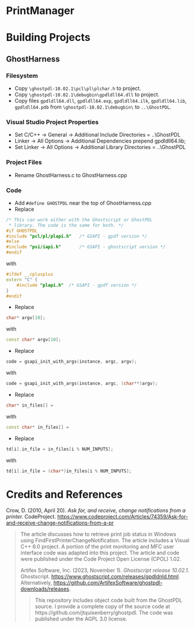 # PrintManager




# Building Projects

## GhostHarness

### Filesystem

* Copy `\ghostpdl-10.02.1\pcl\pl\plchar.h` to project.
* Copy `\ghostpdl-10.02.1\debugbin\gpdldll64.dll` to project.
* Copy files `gpdldll64.dll`, `gpdldll64.exp`, `gpdldll64.ilk`, `gpdldll64.lib`, `gpdldll64.pdb` from `\ghostpdl-10.02.1\debugbin\` to `..\GhostPDL`.

### Visual Studio Project Properties

* Set C/C++ -> General -> Additional Include Directories = ..\GhostPDL
* Linker -> All Options -> Additional Dependencies prepend gpdldll64.lib;
* Set Linker -> All Options -> Additional Library Directories = ..\GhostPDL

### Project Files
* Rename GhostHarness.c to GhostHarness.cpp

### Code
* Add `#define GHOSTPDL` near the top of GhostHarness.cpp
* Replace
``` c++
/* This can work either with the Ghostscript or GhostPDL
 * library. The code is the same for both. */
#if GHOSTPDL
#include "pcl/pl/plapi.h"   /* GSAPI - gpdf version */
#else
#include "psi/iapi.h"       /* GSAPI - ghostscript version */
#endif
```
with
``` c++
#ifdef __cplusplus
extern "C" {
    #include "plapi.h"  /* GSAPI - gpdf version */
}
#endif
```
* Replace
``` c++
char* argv[10];
```
with
``` c++
const char* argv[10];
```
* Replace
``` c++
code = gsapi_init_with_args(instance, argc, argv);
```
with
``` c++
code = gsapi_init_with_args(instance, argc, (char**)argv);
```
* Replace
``` c++
char* in_files[] =
```
with
``` c++
const char* in_files[] =
```
* Replace
``` c++
td[i].in_file = in_files[i % NUM_INPUTS];
```
with
``` c++
td[i].in_file = (char*)in_files[i % NUM_INPUTS];
```

# Credits and References

Crow, D. (2010, April 20). <i>Ask for, and receive, change notifications from a printer.</i> CodeProject. https://www.codeproject.com/Articles/74359/Ask-for-and-receive-change-notifications-from-a-pr

<blockquote>The article discusses how to retrieve print job status in Windows using FindFirstPrinterChangeNotification. The article includes a Visual C++ 6.0 project. A portion of the print monitoring and MFC user interface code was adapted into this project. The article and code were published under the Code Project Open License (CPOL) 1.02.</blockquotes>

Artifex Software, Inc. (2023, November 1). <i>Ghostscript release 10.02.1.</i> Ghostscript. https://www.ghostscript.com/releases/gpdldnld.html. Alternatively, https://github.com/ArtifexSoftware/ghostpdl-downloads/releases.

<blockquote>This repository includes object code built from the GhostPDL source. I provide a complete copy of the source code at https://github.com/jtquisenberry/ghostpdl. The code was published under the AGPL 3.0 license. </blockquote>




 
